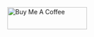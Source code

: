 
<a href="https://www.buymeacoffee.com/swanscodex" target="_blank"><img src="https://www.buymeacoffee.com/assets/img/guidelines/download-assets-1.svg" alt="Buy Me A Coffee" height="50" width="180"></a>
